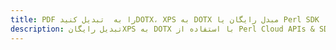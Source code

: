 ---title: PDF را به  تبدیل کنیدDOTX، XPS به DOTX مبدل رایگان یا Perl SDKdescription: تبدیل رایگانXPS به DOTX با استفاده از Perl Cloud APIs & SDK همچنین اسناد PDF را در Cloud ایجاد، ویرایش و رندر کنید.---